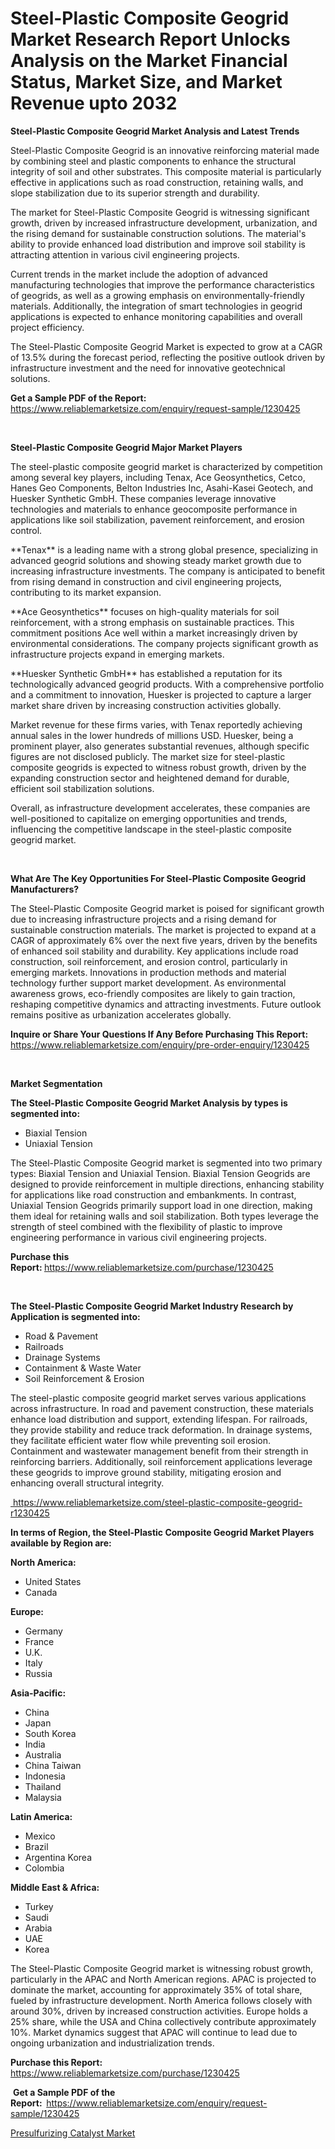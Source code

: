 <p><h1>Steel-Plastic Composite Geogrid Market Research Report Unlocks Analysis on the Market Financial Status, Market Size, and Market Revenue upto 2032</h1></p><p><strong>Steel-Plastic Composite Geogrid Market Analysis and Latest Trends</strong></p>
<p><p>Steel-Plastic Composite Geogrid is an innovative reinforcing material made by combining steel and plastic components to enhance the structural integrity of soil and other substrates. This composite material is particularly effective in applications such as road construction, retaining walls, and slope stabilization due to its superior strength and durability. </p><p>The market for Steel-Plastic Composite Geogrid is witnessing significant growth, driven by increased infrastructure development, urbanization, and the rising demand for sustainable construction solutions. The material's ability to provide enhanced load distribution and improve soil stability is attracting attention in various civil engineering projects. </p><p>Current trends in the market include the adoption of advanced manufacturing technologies that improve the performance characteristics of geogrids, as well as a growing emphasis on environmentally-friendly materials. Additionally, the integration of smart technologies in geogrid applications is expected to enhance monitoring capabilities and overall project efficiency.</p><p>The Steel-Plastic Composite Geogrid Market is expected to grow at a CAGR of 13.5% during the forecast period, reflecting the positive outlook driven by infrastructure investment and the need for innovative geotechnical solutions.</p></p>
<p><strong>Get a Sample PDF of the Report:&nbsp;</strong> <a href="https://www.reliablemarketsize.com/enquiry/request-sample/1230425?utm_campaign=3365&utm_medium=2&utm_source=Github&utm_content=ia&utm_term=03042025&utm_id=steel-plastic-composite-geogrid">https://www.reliablemarketsize.com/enquiry/request-sample/1230425</a></p>
<p>&nbsp;</p>
<p><strong>Steel-Plastic Composite Geogrid Major Market Players</strong></p>
<p><p>The steel-plastic composite geogrid market is characterized by competition among several key players, including Tenax, Ace Geosynthetics, Cetco, Hanes Geo Components, Belton Industries Inc, Asahi-Kasei Geotech, and Huesker Synthetic GmbH. These companies leverage innovative technologies and materials to enhance geocomposite performance in applications like soil stabilization, pavement reinforcement, and erosion control.</p><p>**Tenax** is a leading name with a strong global presence, specializing in advanced geogrid solutions and showing steady market growth due to increasing infrastructure investments. The company is anticipated to benefit from rising demand in construction and civil engineering projects, contributing to its market expansion.</p><p>**Ace Geosynthetics** focuses on high-quality materials for soil reinforcement, with a strong emphasis on sustainable practices. This commitment positions Ace well within a market increasingly driven by environmental considerations. The company projects significant growth as infrastructure projects expand in emerging markets.</p><p>**Huesker Synthetic GmbH** has established a reputation for its technologically advanced geogrid products. With a comprehensive portfolio and a commitment to innovation, Huesker is projected to capture a larger market share driven by increasing construction activities globally.</p><p>Market revenue for these firms varies, with Tenax reportedly achieving annual sales in the lower hundreds of millions USD. Huesker, being a prominent player, also generates substantial revenues, although specific figures are not disclosed publicly. The market size for steel-plastic composite geogrids is expected to witness robust growth, driven by the expanding construction sector and heightened demand for durable, efficient soil stabilization solutions.</p><p>Overall, as infrastructure development accelerates, these companies are well-positioned to capitalize on emerging opportunities and trends, influencing the competitive landscape in the steel-plastic composite geogrid market.</p></p>
<p>&nbsp;</p>
<p><strong>What Are The Key Opportunities For Steel-Plastic Composite Geogrid Manufacturers?</strong></p>
<p><p>The Steel-Plastic Composite Geogrid market is poised for significant growth due to increasing infrastructure projects and a rising demand for sustainable construction materials. The market is projected to expand at a CAGR of approximately 6% over the next five years, driven by the benefits of enhanced soil stability and durability. Key applications include road construction, soil reinforcement, and erosion control, particularly in emerging markets. Innovations in production methods and material technology further support market development. As environmental awareness grows, eco-friendly composites are likely to gain traction, reshaping competitive dynamics and attracting investments. Future outlook remains positive as urbanization accelerates globally.</p></p>
<p><strong>Inquire or Share Your Questions If Any Before Purchasing This Report:</strong> <a href="https://www.reliablemarketsize.com/enquiry/pre-order-enquiry/1230425?utm_campaign=3365&utm_medium=2&utm_source=Github&utm_content=ia&utm_term=03042025&utm_id=steel-plastic-composite-geogrid">https://www.reliablemarketsize.com/enquiry/pre-order-enquiry/1230425</a></p>
<p>&nbsp;</p>
<p><strong>Market Segmentation</strong></p>
<p><strong>The Steel-Plastic Composite Geogrid Market Analysis by types is segmented into:</strong></p>
<p><ul><li>Biaxial Tension</li><li>Uniaxial Tension</li></ul></p>
<p><p>The Steel-Plastic Composite Geogrid market is segmented into two primary types: Biaxial Tension and Uniaxial Tension. Biaxial Tension Geogrids are designed to provide reinforcement in multiple directions, enhancing stability for applications like road construction and embankments. In contrast, Uniaxial Tension Geogrids primarily support load in one direction, making them ideal for retaining walls and soil stabilization. Both types leverage the strength of steel combined with the flexibility of plastic to improve engineering performance in various civil engineering projects.</p></p>
<p><strong>Purchase this Report:&nbsp;</strong><a href="https://www.reliablemarketsize.com/purchase/1230425?utm_campaign=3365&utm_medium=2&utm_source=Github&utm_content=ia&utm_term=03042025&utm_id=steel-plastic-composite-geogrid">https://www.reliablemarketsize.com/purchase/1230425</a></p>
<p>&nbsp;</p>
<p><strong>The Steel-Plastic Composite Geogrid Market Industry Research by Application is segmented into:</strong></p>
<p><ul><li>Road & Pavement</li><li>Railroads</li><li>Drainage Systems</li><li>Containment & Waste Water</li><li>Soil Reinforcement & Erosion</li></ul></p>
<p><p>The steel-plastic composite geogrid market serves various applications across infrastructure. In road and pavement construction, these materials enhance load distribution and support, extending lifespan. For railroads, they provide stability and reduce track deformation. In drainage systems, they facilitate efficient water flow while preventing soil erosion. Containment and wastewater management benefit from their strength in reinforcing barriers. Additionally, soil reinforcement applications leverage these geogrids to improve ground stability, mitigating erosion and enhancing overall structural integrity.</p></p>
<p><a href="https://www.reliablemarketsize.com/steel-plastic-composite-geogrid-r1230425?utm_campaign=3365&utm_medium=2&utm_source=Github&utm_content=ia&utm_term=03042025&utm_id=steel-plastic-composite-geogrid">&nbsp;https://www.reliablemarketsize.com/steel-plastic-composite-geogrid-r1230425</a></p>
<p><strong>In terms of Region, the Steel-Plastic Composite Geogrid Market Players available by Region are:</strong></p>
<p>
    <p> <strong> North America: </strong>
        <ul>
            <li>United States</li>
            <li>Canada</li>
        </ul>
        </p> 
    <p> <strong> Europe: </strong>
        <ul>
            <li>Germany</li>
            <li>France</li>
            <li>U.K.</li>
            <li>Italy</li>
            <li>Russia</li>
        </ul>
        </p> 
    <p> <strong> Asia-Pacific: </strong>
        <ul>
            <li>China</li>
            <li>Japan</li>
            <li>South Korea</li>
            <li>India</li>
            <li>Australia</li>
            <li>China Taiwan</li>
            <li>Indonesia</li>
            <li>Thailand</li>
            <li>Malaysia</li>
        </ul>
        </p> 
    <p> <strong> Latin America: </strong>
        <ul>
            <li>Mexico</li>
            <li>Brazil</li>
            <li>Argentina Korea</li>
            <li>Colombia</li>
        </ul>
        </p> 
    <p> <strong> Middle East & Africa: </strong>
        <ul>
            <li>Turkey</li>
            <li>Saudi</li>
            <li>Arabia</li>
            <li>UAE</li>
            <li>Korea</li>
        </ul>
    </p>
    </p>
<p><p>The Steel-Plastic Composite Geogrid market is witnessing robust growth, particularly in the APAC and North American regions. APAC is projected to dominate the market, accounting for approximately 35% of total share, fueled by infrastructure development. North America follows closely with around 30%, driven by increased construction activities. Europe holds a 25% share, while the USA and China collectively contribute approximately 10%. Market dynamics suggest that APAC will continue to lead due to ongoing urbanization and industrialization trends.</p></p>
<p><strong>Purchase this Report: </strong><a href="https://www.reliablemarketsize.com/purchase/1230425?utm_campaign=3365&utm_medium=2&utm_source=Github&utm_content=ia&utm_term=03042025&utm_id=steel-plastic-composite-geogrid">https://www.reliablemarketsize.com/purchase/1230425</a></p>
<p>&nbsp;<strong>Get a Sample PDF of the Report:&nbsp;&nbsp;</strong><a href="https://www.reliablemarketsize.com/enquiry/request-sample/1230425?utm_campaign=3365&utm_medium=2&utm_source=Github&utm_content=ia&utm_term=03042025&utm_id=steel-plastic-composite-geogrid">https://www.reliablemarketsize.com/enquiry/request-sample/1230425</a></p>
<p><strong></strong></p>
<p><p><a href="https://github.com/fraryatena85/Market-Research-Report-List-1/blob/main/presulfurizing-catalyst-market.md?utm_campaign=3365&utm_medium=2&utm_source=Github&utm_content=ia&utm_term=03042025&utm_id=steel-plastic-composite-geogrid">Presulfurizing Catalyst Market</a></p></p>